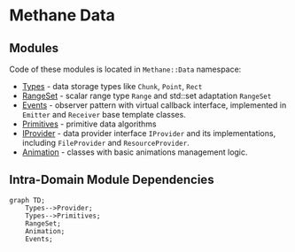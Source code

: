 # Methane Data

## Modules

Code of these modules is located in `Methane::Data` namespace:

- [Types](Types) - data storage types like `Chunk`, `Point`, `Rect`
- [RangeSet](RangeSet) - scalar range type `Range` and std::set adaptation `RangeSet`
- [Events](Events) - observer pattern with virtual callback interface,
implemented in `Emitter` and `Receiver` base template classes.
- [Primitives](Primitives) - primitive data algorithms
- [IProvider](IProvider) - data provider interface `IProvider` and
its implementations, including `FileProvider` and `ResourceProvider`.
- [Animation](Animation) - classes with basic animations management logic.

## Intra-Domain Module Dependencies

```mermaid
graph TD;
    Types-->Provider;
    Types-->Primitives;
    RangeSet;
    Animation;
    Events;
```
